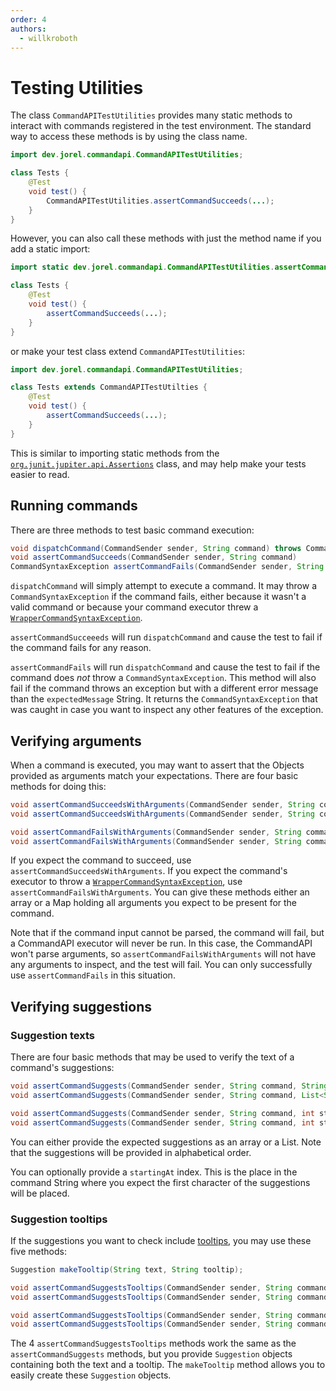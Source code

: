 ```yaml
---
order: 4
authors:
  - willkroboth
---
```


# Testing Utilities

The class `CommandAPITestUtilities` provides many static methods to interact with commands registered in the test environment. The standard way to access these methods is by using the class name.

```java
import dev.jorel.commandapi.CommandAPITestUtilities;

class Tests {
    @Test
    void test() {
        CommandAPITestUtilities.assertCommandSucceeds(...);
    }
}
```

However, you can also call these methods with just the method name if you add a static import:

```java
import static dev.jorel.commandapi.CommandAPITestUtilities.assertCommandSucceeds;

class Tests {
    @Test
    void test() {
        assertCommandSucceeds(...);
    }
}
```

or make your test class extend `CommandAPITestUtilities`:

```java
import dev.jorel.commandapi.CommandAPITestUtilities;

class Tests extends CommandAPITestUtilties {
    @Test
    void test() {
        assertCommandSucceeds(...);
    }
}
```

This is similar to importing static methods from the [`org.junit.jupiter.api.Assertions`](https://junit.org/junit5/docs/current/user-guide/#writing-tests-assertions) class, and may help make your tests easier to read.

## Running commands

There are three methods to test basic command execution:

```java
void dispatchCommand(CommandSender sender, String command) throws CommandSyntaxException
void assertCommandSucceeds(CommandSender sender, String command)
CommandSyntaxException assertCommandFails(CommandSender sender, String command, String expectedMessage)
```

`dispatchCommand` will simply attempt to execute a command. It may throw a `CommandSyntaxException` if the command fails, either because it wasn't a valid command or because your command executor threw a [`WrapperCommandSyntaxException`](../create-commands/executors/handle-failures#handle-command-failures).

`assertCommandSucceeeds` will run `dispatchCommand` and cause the test to fail if the command fails for any reason.

`assertCommandFails` will run `dispatchCommand` and cause the test to fail if the command does _not_ throw a `CommandSyntaxException`. This method will also fail if the command throws an exception but with a different error message than the `expectedMessage` String. It returns the `CommandSyntaxException` that was caught in case you want to inspect any other features of the exception.

## Verifying arguments

When a command is executed, you may want to assert that the Objects provided as arguments match your expectations. There are four basic methods for doing this:

```java
void assertCommandSucceedsWithArguments(CommandSender sender, String command, Object... argumentsArray)
void assertCommandSucceedsWithArguments(CommandSender sender, String command, Map<String, Object> argumentsMap)

void assertCommandFailsWithArguments(CommandSender sender, String command, String expectedFailureMessage, Object... argumentsArray)
void assertCommandFailsWithArguments(CommandSender sender, String command, String expectedFailureMessage, Map<String, Object> argumentsMap)
```

If you expect the command to succeed, use `assertCommandSucceedsWithArguments`. If you expect the command's executor to throw a [`WrapperCommandSyntaxException`](../create-commands/executors/handle-failures#handle-command-failures), use `assertCommandFailsWithArguments`. You can give these methods either an array or a Map holding all arguments you expect to be present for the command.

Note that if the command input cannot be parsed, the command will fail, but a CommandAPI executor will never be run. In this case, the CommandAPI won't parse arguments, so `assertCommandFailsWithArguments` will not have any arguments to inspect, and the test will fail. You can only successfully use `assertCommandFails` in this situation.

## Verifying suggestions

### Suggestion texts

There are four basic methods that may be used to verify the text of a command's suggestions:

```java
void assertCommandSuggests(CommandSender sender, String command, String... expectedSuggestions)
void assertCommandSuggests(CommandSender sender, String command, List<String> expectedSuggestions)

void assertCommandSuggests(CommandSender sender, String command, int startingAt, String... expectedSuggestions)
void assertCommandSuggests(CommandSender sender, String command, int startingAt, List<String> expectedSuggestions)
```

You can either provide the expected suggestions as an array or a List. Note that the suggestions will be provided in alphabetical order.

You can optionally provide a `startingAt` index. This is the place in the command String where you expect the first character of the suggestions will be placed.

### Suggestion tooltips

If the suggestions you want to check include [tooltips](../create-commands/arguments/suggestions/tooltips), you may use these five methods:

```java
Suggestion makeTooltip(String text, String tooltip);

void assertCommandSuggestsTooltips(CommandSender sender, String command, Suggestion... expectedSuggestions)
void assertCommandSuggestsTooltips(CommandSender sender, String command, List<Suggestion> expectedSuggestions)

void assertCommandSuggestsTooltips(CommandSender sender, String command, int startingAt, Suggestion... expectedSuggestions)
void assertCommandSuggestsTooltips(CommandSender sender, String command, int startingAt, List<Suggestion> expectedSuggestions)
```

The 4 `assertCommandSuggestsTooltips` methods work the same as the `assertCommandSuggests` methods, but you provide `Suggestion` objects containing both the text and a tooltip. The `makeTooltip` method allows you to easily create these `Suggestion` objects.